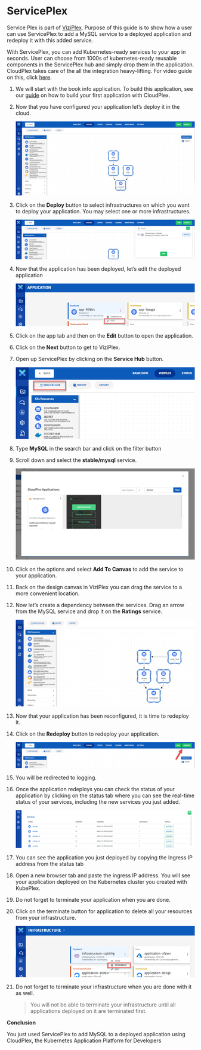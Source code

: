 # ServicePlex

Service Plex is part of [ViziPlex](/pages/user-guide/components/viziplex/viziplex?id=viziplex). Purpose of this guide is to show how a user can use ServicePlex to add a MySQL service to a deployed application and redeploy it with this added service. 

With ServicePlex, you can add Kubernetes-ready services to your app in seconds. User can choose from 1000s of kubernetes-ready reusable components in the ServicePlex hub and simply drop them in the application. CloudPlex takes care of the all the integration heavy-lifting. For video guide on this, click [here](https://drive.google.com/file/d/15ZCsX7Sq2DJUL11ErJwu14UzbAUgOvLG/view?usp=sharing).

1. We will start with the book info application. To build this application, see our [guide](/pages/user-guide/getting-started/how-to-build-application-with-cloudplex/how-to-build-application-with-cloudplex?id=how-to-build-application-with-cloudplex) on how to build your first application with CloudPlex.

2. Now that you have configured your application let’s deploy it in the cloud.

   ![1](imgs/1.png)

3. Click on the **Deploy** button to select infrastructures on which you want to deploy your application. You may select one or more infrastructures. 

   ![2](imgs/2.png)

4. Now that the application has been deployed, let’s edit the deployed application

   ![3](imgs/3.png)

5. Click on the app tab and then on the **Edit** button to open the application. 

6. Click on the **Next** button to get to ViziPlex.

7. Open up ServicePlex by clicking on the **Service Hub** button.

   ![4](imgs/4.png)

8. Type **MySQL** in the search bar and click on the filter button

9. Scroll down and select the **stable/mysql** service.

   ![5](imgs/5.png)

10. Click on the options and select **Add To Canvas** to add the service to your application.

11. Back on the design canvas in ViziPlex you can drag the service to a more convenient location.

12. Now let’s create a dependency between the services. Drag an arrow from the MySQL service and drop it on the **Ratings** service. 

    ![6](imgs/6.png)

13. Now that your application has been reconfigured, it is time to redeploy it. 

14. Click on the **Redeploy** button to redeploy your application.

    ![7](imgs/7.png)

15. You will be redirected to logging.

16. Once the application redeploys you can check the status of your application by clicking on the status tab where you can see the real-time status of your services, including the new services you just added. 

    ![8](imgs/8.png)

17. You can see the application you just deployed by copying the Ingress IP address from the status tab 

18. Open a new browser tab and paste the ingress IP address. You will see your application deployed on the Kubernetes cluster you created with KubePlex. 

19. Do not forget to terminate your application when you are done.

20. Click on the terminate button for application to delete all your resources from your infrastructure.

    ![9](imgs/9.png)

21. Do not forget to terminate your infrastructure when you are done with it as well. 

    > You will not be able to terminate your infrastructure until all applications deployed on it are terminated first. 

**Conclusion**

You just used ServicePlex to add MySQL to a deployed application using CloudPlex, the Kubernetes Application Platform for Developers